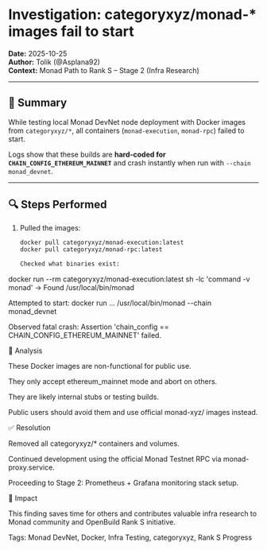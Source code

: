 # Investigation: categoryxyz/monad-* images fail to start

**Date:** 2025-10-25  
**Author:** Tolik (@Asplana92)  
**Context:** Monad Path to Rank S – Stage 2 (Infra Research)

---

## 🧩 Summary

While testing local Monad DevNet node deployment with Docker images from `categoryxyz/*`, all containers (`monad-execution`, `monad-rpc`) failed to start.

Logs show that these builds are **hard-coded for `CHAIN_CONFIG_ETHEREUM_MAINNET`** and crash instantly when run with `--chain monad_devnet`.

---

## 🔍 Steps Performed

1. Pulled the images:
   ```bash
   docker pull categoryxyz/monad-execution:latest
   docker pull categoryxyz/monad-rpc:latest
   
   Checked what binaries exist:
docker run --rm categoryxyz/monad-execution:latest sh -lc 'command -v monad'
→ Found /usr/local/bin/monad

Attempted to start:
docker run ... /usr/local/bin/monad --chain monad_devnet

Observed fatal crash:
Assertion 'chain_config == CHAIN_CONFIG_ETHEREUM_MAINNET' failed.


🧠 Analysis

These Docker images are non-functional for public use.

They only accept ethereum_mainnet mode and abort on others.

They are likely internal stubs or testing builds.

Public users should avoid them and use official monad-xyz/ images instead.

✅ Resolution

Removed all categoryxyz/* containers and volumes.

Continued development using the official Monad Testnet RPC via monad-proxy.service.

Proceeding to Stage 2: Prometheus + Grafana monitoring stack setup.

💬 Impact

This finding saves time for others and contributes valuable infra research to Monad community and OpenBuild Rank S initiative.

Tags: Monad DevNet, Docker, Infra Testing, categoryxyz, Rank S Progress
